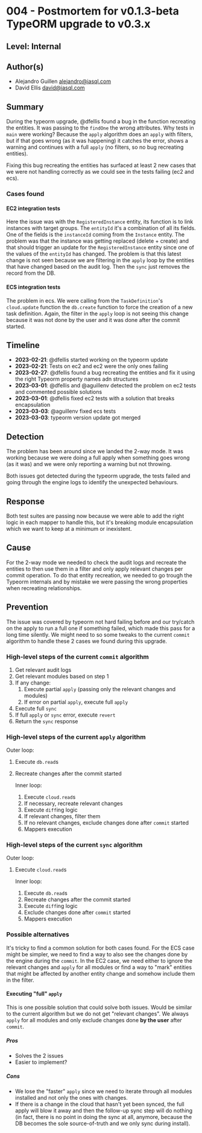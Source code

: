 # 004 - Postmortem for v0.1.3-beta TypeORM upgrade to v0.3.x

## Level: Internal

## Author(s)

- Alejandro Guillen <alejandro@iasql.com>
- David Ellis <david@iasql.com>

## Summary

During the typeorm upgrade, @dfellis found a bug in the function recreating the entities. It was passing to the `findOne` the wrong attributes. Why tests in `main` were working? Because the `apply` algorithm does an `apply` with filters, but if that goes wrong (as it was happening) it catches the error, shows a warning and continues with a full `apply` (no filters, so no bug recreating entities).

Fixing this bug recreating the entities has surfaced at least 2 new cases that we were not handling correctly as we could see in the tests failing (ec2 and ecs).

### Cases found

#### EC2 integration tests

Here the issue was with the `RegisteredInstance` entity, its function is to link instances with target groups. The `entityId` it's a combination of all its fields. One of the fields is the `instanceId` coming from the `Instance` entity. The problem was that the instance was getting replaced (delete + create) and that should trigger an update for the `RegisteredInstance` entity since one of the values of the `entityId` has changed. The problem is that this latest change is not seen because we are filtering in the `apply` loop by the entities that have changed based on the audit log. Then the `sync` just removes the record from the DB.

#### ECS integration tests

The problem in ecs. We were calling from the `TaskDefinition`'s `cloud.update` function the `db.create` function to force the creation of a new task definition. Again, the filter in the `apply` loop is not seeing this change because it was not done by the user and it was done after the commit started.


## Timeline

- **2023-02-21**: @dfellis started working on the typeorm update
- **2023-02-21**: Tests on ec2 and ec2 were the only ones failing
- **2023-02-27**: @dfellis found a bug recreating the entities and fix it using the right Typeorm property names adn structures
- **2023-03-01**: @dfellis and @aguillenv detected the problem on ec2 tests and commented possible solutions
- **2023-03-01**: @dfellis fixed ec2 tests with a solution that breaks encapsulation
- **2023-03-03**: @aguillenv fixed ecs tests
- **2023-03-03**: typeorm version update got merged

## Detection

The problem has been around since we landed the 2-way mode. It was working because we were doing a full apply when something goes wrong (as it was) and we were only reporting a warning but not throwing.

Both issues got detected during the typeorm upgrade, the tests failed and going through the engine logs to identify the unexpected behaviours.

## Response

Both test suites are passing now because we were able to add the right logic in each mapper to handle this, but it's breaking module encapsulation which we want to keep at a minimum or inexistent.

## Cause

For the 2-way mode we needed to check the audit logs and recreate the entities to then use them in a filter and only apply relevant changes per commit operation. To do that entity recreation, we needed to go trough the Typeorm internals and by mistake we were passing the wrong properties when recreating relationships.

## Prevention

The issue was covered by typeorm not hard failing before and our try/catch on the apply to run a full one if something failed, which made this pass for a long time silently.
We might need to so some tweaks to the current `commit` algorithm to handle these 2 cases we found during this upgrade.

### High-level steps of the current `commit` algorithm

1. Get relevant audit logs
2. Get relevant modules based on step 1
3. If any change:
    1. Execute partial `apply` (passing only the relevant changes and modules)
    2. If error on partial `apply`, execute full `apply`
4. Execute full `sync`
5. If full `apply` or `sync` error, execute `revert`
6. Return the `sync` response

### High-level steps of the current `apply` algorithm

Outer loop:
1. Execute `db.read`s
2. Recreate changes after the commit started

    Inner loop:
    1. Execute `cloud.read`s
    2. If necessary, recreate relevant changes
    3. Execute `diff`ing logic
    4. If relevant changes, filter them
    5. If no relevant changes, exclude changes done after `commit` started
    6. Mappers execution

### High-level steps of the current `sync` algorithm

Outer loop:
1. Execute `cloud.read`s

    Inner loop:
    1. Execute `db.read`s
    2. Recreate changes after the commit started
    3. Execute `diff`ing logic
    5. Exclude changes done after `commit` started
    6. Mappers execution


### Possible alternatives

It's tricky to find a common solution for both cases found. For the ECS case might be simpler, we need to find a way to also see the changes done by the engine during the `commit`. In the EC2 case, we need either to ignore the relevant changes and `apply` for all modules or find a way to "mark" entities that might be affected by another entity change and somehow include them in the filter.

#### Executing "full" `apply`
This is one possible solution that could solve both issues. Would be similar to the current algorithm but we do not get "relevant changes". We always `apply` for all modules and only exclude changes done **by the user** after `commit`.

##### Pros 
- Solves the 2 issues
- Easier to implement?

##### Cons
- We lose the "faster" `apply` since we need to iterate through all modules installed and not only the ones with changes.
- If there is a change in the cloud that hasn't yet been synced, the full apply will blow it away and then the follow-up sync step will do nothing (in fact, there is no point in doing the sync at all, anymore, because the DB becomes the sole source-of-truth and we only sync during install).
